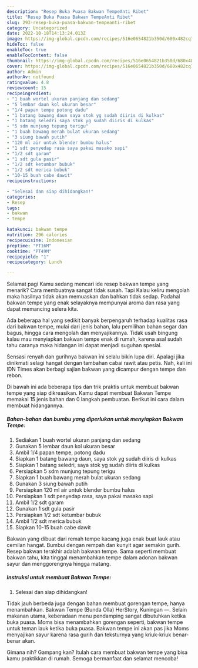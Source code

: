 ```yaml
---
description: "Resep Buka Puasa Bakwan TempeAnti Ribet"
title: "Resep Buka Puasa Bakwan TempeAnti Ribet"
slug: 293-resep-buka-puasa-bakwan-tempeanti-ribet
category: Uncategorized
date: 2022-10-18T14:13:24.013Z
image: https://img-global.cpcdn.com/recipes/516e0654821b350d/680x482cq70/bakwan-tempe-foto-resep-utama.jpg
hideToc: false
enableToc: true
enableTocContent: false
thumbnail: https://img-global.cpcdn.com/recipes/516e0654821b350d/680x482cq70/bakwan-tempe-foto-resep-utama.jpg
cover: https://img-global.cpcdn.com/recipes/516e0654821b350d/680x482cq70/bakwan-tempe-foto-resep-utama.jpg
author: Admin
authorAv: notfound
ratingvalue: 4.8
reviewcount: 15
recipeingredient:
- "1 buah wortel ukuran panjang dan sedang"
- "5 lembar daun kol ukuran besar"
- "1/4 papan tempe potong dadu"
- "1 batang bawang daun saya stok yg sudah diiris di kulkas"
- "1 batang seledri saya stok yg sudah diiris di kulkas"
- "5 sdm munjung tepung terigu"
- "1 buah bawang merah bulat ukuran sedang"
- "3 siung bawah putih"
- "120 ml air untuk blender bumbu halus"
- "1 sdt penyedap rasa saya pakai masako sapi"
- "1/2 sdt garam"
- "1 sdt gula pasir"
- "1/2 sdt ketumbar bubuk"
- "1/2 sdt merica bubuk"
- "10-15 buah cabe dawit"
recipeinstructions:

- "Selesai dan siap dihidangkan!"
categories:
- Resep
tags:
- bakwan
- tempe

katakunci: bakwan tempe 
nutrition: 296 calories
recipecuisine: Indonesian
preptime: "PT16M"
cooktime: "PT49M"
recipeyield: "1"
recipecategory: Lunch

---
```



Selamat pagi Kamu sedang mencari ide resep bakwan tempe yang menarik? Cara membuatnya sangat tidak susah. Tapi Kalau keliru mengolah maka hasilnya tidak akan memuaskan dan bahkan tidak sedap. Padahal bakwan tempe yang enak selayaknya mempunyai aroma dan rasa yang dapat memancing selera kita.


Ada beberapa hal yang sedikit banyak berpengaruh terhadap kualitas rasa dari bakwan tempe, mulai dari jenis bahan, lalu pemilihan bahan segar dan bagus, hingga cara mengolah dan menyajikannya. Tidak usah bingung kalau mau menyiapkan bakwan tempe enak di rumah, karena asal sudah tahu caranya maka hidangan ini dapat menjadi suguhan spesial.

Sensasi renyah dan gurihnya bakwan ini selalu bikin lupa diri. Apalagi jika dinikmati selagi hangat dengan tambahan cabai rawit atau petis. Nah, kali ini IDN Times akan berbagi sajian bakwan yang dicampur dengan tempe dan rebon.


Di bawah ini ada beberapa tips dan trik praktis untuk membuat bakwan tempe yang siap dikreasikan. Kamu dapat membuat Bakwan Tempe memakai 15 jenis bahan dan 0 langkah pembuatan. Berikut ini cara dalam membuat hidangannya.

<!--inarticleads1-->

##### Bahan-bahan dan bumbu yang diperlukan untuk menyiapkan Bakwan Tempe:

1. Sediakan 1 buah wortel ukuran panjang dan sedang
1. Gunakan 5 lembar daun kol ukuran besar
1. Ambil 1/4 papan tempe, potong dadu
1. Siapkan 1 batang bawang daun, saya stok yg sudah diiris di kulkas
1. Siapkan 1 batang seledri, saya stok yg sudah diiris di kulkas
1. Persiapkan 5 sdm munjung tepung terigu
1. Siapkan 1 buah bawang merah bulat ukuran sedang
1. Gunakan 3 siung bawah putih
1. Persiapkan 120 ml air untuk blender bumbu halus
1. Persiapkan 1 sdt penyedap rasa, saya pakai masako sapi
1. Ambil 1/2 sdt garam
1. Gunakan 1 sdt gula pasir
1. Persiapkan 1/2 sdt ketumbar bubuk
1. Ambil 1/2 sdt merica bubuk
1. Siapkan 10-15 buah cabe dawit


Bakwan yang dibuat dari remah tempe kacang juga enak buat lauk atau cemilan hangat. Bumbui dengan rempah dan kunyit agar semakin gurih. Resep bakwan terakhir adalah bakwan tempe. Sama seperti membuat bakwan tahu, kita tinggal menambahkan tempe dalam adonan bakwan sayur dan menggorengnya hingga matang. 

<!--inarticleads2-->

##### Instruksi untuk membuat Bakwan Tempe:


1. Selesai dan siap dihidangkan!

Tidak jauh berbeda juga dengan bahan membuat gorengan tempe, hanya menambahkan. Bakwan Tempe (Bunda Olla) HerStory, Kuningan —. Selain makanan utama, keberadaan menu pendamping sangat dibutuhkan ketika buka puasa. Moms bisa menambahkan gorengan seperti, bakwan tempe untuk teman lauk ketika buka puasa. Bakwan tempe ini akan pas jika Moms menyajikan sayur karena rasa gurih dan teksturnya yang kriuk-kriuk benar-benar akan. 

Gimana nih? Gampang kan? Itulah cara membuat bakwan tempe yang bisa kamu praktikkan di rumah. Semoga bermanfaat dan selamat mencoba!
